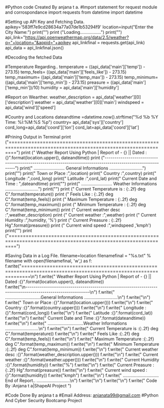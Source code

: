 #Python code Created By anjana t a.
#Import statement for request module and corrospondance
import requests
from datetime import datetime

#Setting up API Key and Fetching Data.
apikey='583ff7e9cd28634a77a07de1b53294f9'
location=input("Enter the City Name:")
print("")
print ("Loading.................")
print("")
api_link="https://api.openweathermap.org/data/2.5/weather?q="+location+"&appid="+apikey
api_linkfinal = requests.get(api_link)
api_data = api_linkfinal.json()

#Decoding the fetched Data

#Temperature Regarding..
temperature = ((api_data['main']['temp']) - 273.15)
temp_feels=  ((api_data['main']['feels_like']) - 273.15)
temp_maximum= ((api_data['main']['temp_max']) - 273.15)
temp_minimum= ((api_data['main']['temp_min']) - 273.15)
preasure = ((api_data['main']['temp_min'])/10)
humidity = api_data['main']['humidity']

#Report on Wearther.
weather_description = api_data['weather'][0]['description']
weather = api_data['weather'][0]['main']
windspeed = api_data['wind']['speed']

#Country and Locations
dateandtime =datetime.now().strftime("%d %b %Y Time: %I:%M:%S %p")
country= api_data['sys']['country']
cord_long=api_data['coord']['lon']
cord_lat=api_data['coord']['lat']


#Prining Output in Terminal
print ("===============================================================================================================")
print ("         Weather Report Using Python | Report of - {}  || Dated :{}".format(location.upper(), dateandtime)) 
print ("--------------------------------------------------------------------------------------------------------------")
print("          .........................        General Informations ...........................")
print("")
print("     Town or Place        :",location)
print("     Country            :",country)
print("     Longitude        :",cord_long)
print("     Latitude        :",cord_lat)
print("     Current Date and Time     : ",dateandtime)
print("")
print("          .........................        Weather Informations ...........................")
print("")
print ("    Current Temperature is     : {:.2f} deg C".format(temperature))
print ("    Feels Like         : {:.2f} deg C".format(temp_feels))
print ("    Maximum Temperature     : {:.2f} deg C".format(temp_maximum))
print ("    Minimum Temperature     : {:.2f} deg C".format(temp_minimum))
print ("    Current weather desc      :",weather_description)
print ("    Current weather     :",weather)
print ("    Current Humidity          :",humidity, '%')
print ("    Current Preasure    : {:.2f} Hg".format(preasure))
print ("    Current wind speed        :",windspeed ,'kmph')
print("")
print ("===============================================================================================================")

#Saving Data in a Log File.
filename=location
filenamefinal = "%s.txt" % filename
with open(filenamefinal, 'w',) as f:
    f.write("===============================================================================================================\n")
    f.write("    Weather Report Using Python | Report of - {}  || Dated :{}".format(location.upper(), dateandtime))    
    f.write("\n--------------------------------------------------------------------------------------------------------------\n")
    f.write("           .............................General Informations ...........................\n")
    f.write("\n")
    f.write("            Town or Place        :{}".format(location.upper()))
    f.write("\n")
    f.write("            Country             :{}".format(country.upper()))
    f.write("\n") 
    f.write("            Longitude         :{}".format(cord_long))
    f.write("\n")
    f.write("            Latitude         :{}".format(cord_lat))
    f.write("\n")
    f.write("            Current Date and Time    :{}".format(dateandtime))
    f.write("\n")
    f.write("           .............................Weather Informations ...........................\n")
    f.write("\n")
    f.write("            Current Temperature is     :{:.2f} deg C".format(temperature))
    f.write("\n")
    f.write("            Feels Like         :{:.2f} deg C".format(temp_feels))
    f.write("\n") 
    f.write("            Maximum Temperature     :{:.2f} deg C".format(temp_maximum))
    f.write("\n")
    f.write("            Minimum Temperature     :{:.2f} deg C".format(temp_minimum))
    f.write("\n")
    f.write("            Current weather desc     :{}".format(weather_description.upper()))
    f.write("\n")
    f.write("            Current weather         :{}".format(weather.upper()))
    f.write("\n")
    f.write("            Current Humidity     :{}".format(humidity))
    f.write("%")
    f.write("\n") 
    f.write("            Current Preasure     :{:.2f} Hg".format(preasure))
    f.write("\n")
    f.write("            Current wind speed     :{}".format(humidity))
    f.write("kmph")
    f.write("\n")
    f.write("           ............................. End of Report.. ...........................\n")
    f.write("\n")
    f.write("\n")
    f.write("                                                                     Code By :Anjana t a|ShapeAI Project  ")

#Code Done By anjana t a
#Email Address: anjanata99@gmail.com
#Python And Cyber Security Bootcamp Project
